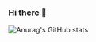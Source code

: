 ### Hi there 👋
![Anurag's GitHub stats](https://github-readme-stats.vercel.app/api?username=YoonPink&show_icons=true&theme=jolly)


<!--
**YoonPink/YoonPink** is a ✨ _special_ ✨ repository because its `README.md` (this file) appears on your GitHub profile.

-🌱 I’m currently learning learning the basics of coding.
- 💬 Ask me about ...
- 📫 How to reach me: ...
- ⚡ Fun fact: I'm 18 years old!

